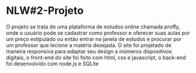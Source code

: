 # NLW#2-Projeto
O projeto se trata de uma plataforma de estudos online chamada proffy, onde o usuário pode se cadastrar como professor e oferecer suas aulas por um preço estipulado ou então entrar na janela de estudos e procurar por um professor que lecione a matéria desejada. O site foi projetado de maneira responsiva para adaptar seu design a inúmeros dispositivos digitais, o front-end do site foi feito com html, css e javascript, o back-end foi desenvolvido com node.js e SQLite 
